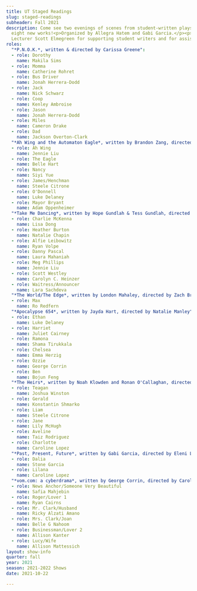 ```yaml
---
title: UT Staged Readings
slug: staged-readings
subheader: Fall 2021
description: Come see two evenings of scenes from student-written plays, featuring
  eight new works!<p>Organized by Allegra Hatem and Gabi Garcia.</p><p>Thanks to TAPS
  Lecturer Scott Elmegreen for supporting student writers and for assisting with casting!</p>
roles:
  "*P.N.O.K.*, written & directed by Carissa Greene":
  - role: Dorothy
    name: Makila Sims
  - role: Momma
    name: Catherine Rohret
  - role: Bus Driver
    name: Jonah Herrera-Dodd
  - role: Jack
    name: Nick Schwarz
  - role: Coop
    name: Kenley Ambroise
  - role: Jason
    name: Jonah Herrera-Dodd
  - role: Miles
    name: Cameron Drake
  - role: Dad
    name: Jackson Overton-Clark
  "*Ah Wing and the Automaton Eagle*, written by Brandon Zang, directed by Jonah Herrera-Dodd":
  - role: Ah Wing
    name: Jennie Liu
  - role: The Eagle
    name: Belle Hart
  - role: Nancy
    name: Siyi Yue
  - role: James/Henchman
    name: Steele Citrone
  - role: O'Donnell
    name: Luke Delaney
  - role: Mayor Bryant
    name: Adam Oppenheimer
  "*Take Me Dancing*, written by Hope Gundlah & Tess Gundlah, directed by Roxy Fisher":
  - role: Charlie McKenna
    name: Lisa Dong
  - role: Heather Burton
    name: Natalie Chapin
  - role: Alfie Leibowitz
    name: Ryan Volpe
  - role: Danny Pascal
    name: Laura Mahaniah
  - role: Meg Phillips
    name: Jennie Liu
  - role: Scott Westley
    name: Carolyn C. Heinzer
  - role: Waitress/Announcer
    name: Lara Sachdeva
  "*The World/The Edge*, written by London Mahaley, directed by Zach Braunschweig":
  - role: Max
    name: Ro Redfern
  "*Apocalypse 654*, written by Jayda Hart, directed by Natalie Manley":
  - role: Ethan
    name: Luke Delaney
  - role: Harriet
    name: Juliet Cairney
  - role: Ramona
    name: Shama Tirukkala
  - role: Chelsea
    name: Emma Herzig
  - role: Ozzie
    name: George Corrin
  - role: Ben
    name: Bojun Feng
  "*The Heirs*, written by Noah Klowden and Ronan O'Callaghan, directed by Sophia Kottman":
  - role: Teagan
    name: Joshua Winston
  - role: Gerald
    name: Konstantin Shmarko
  - role: Liam
    name: Steele Citrone
  - role: Jane
    name: Lily McHugh
  - role: Aveline
    name: Taiz Rodriguez
  - role: Charlotte
    name: Caroline Lopez
  "*Past, Present, Future*, written by Gabi Garcia, directed by Eleni Lefakis":
  - role: Dalia
    name: Stone Garcia
  - role: Lilana
    name: Caroline Lopez
  "*vom.com: a cyberdrama*, written by George Corrin, directed by Caroline Lopez":
  - role: News Anchor/Someone Very Beautiful
    name: Safia Mahjebin
  - role: Roger/Lover 1
    name: Ryan Cairns
  - role: Mr. Clark/Husband
    name: Ricky Alzati Amano
  - role: Mrs. Clark/Joan
    name: Belle G Nahoom
  - role: Businessman/Lover 2
    name: Allison Kanter
  - role: Lucy/Wife
    name: Allison Mattessich
layout: show-info
quarter: fall
year: 2021
season: 2021-2022 Shows
date: 2021-10-22

---
```

